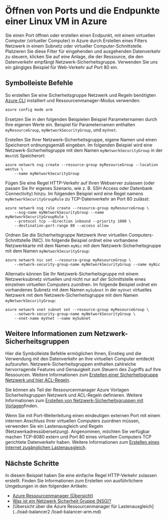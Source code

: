 <properties
   pageTitle="Öffnen Sie Ports und Endpunkte einer Linux VM | Microsoft Azure"
   description="Informationen Sie zum Öffnen eines Ports / erstellen einen Endpunkt für Ihre Linux VM mit dem Azure Ressource-Manager Bereitstellungsmodell und die CLI Azure"
   services="virtual-machines-linux"
   documentationCenter=""
   authors="iainfoulds"
   manager="timlt"
   editor=""/>

<tags
   ms.service="virtual-machines-linux"
   ms.devlang="na"
   ms.topic="article"
   ms.tgt_pltfrm="vm-linux"
   ms.workload="infrastructure-services"
   ms.date="10/27/2016"
   ms.author="iainfou"/>

# <a name="opening-ports-and-endpoints-to-a-linux-vm-in-azure"></a>Öffnen von Ports und die Endpunkte einer Linux VM in Azure
Sie einen Port öffnen oder erstellen einen Endpunkt, mit einem virtuellen Computer (virtueller Computer) in Azure durch Erstellen eines Filters Netzwerk in einem Subnetz oder virtueller Computer-Schnittstelle. Platzieren Sie diese Filter für eingehenden und ausgehenden Datenverkehr zu steuern, klicken Sie auf eine Anlage, die der Ressource, die den Datenverkehr empfängt Netzwerk-Sicherheitsgruppe. Verwenden Sie uns ein gängiges Beispiel für Web-Verkehr auf Port 80 ein.

## <a name="quick-commands"></a>Symbolleiste Befehle
So erstellen Sie eine Sicherheitsgruppe Netzwerk und Regeln benötigten [Azure CLI](../xplat-cli-install.md) installiert und Ressourcenmanager-Modus verwenden:

```bash
azure config mode arm
```

Ersetzen Sie in den folgenden Beispielen Beispiel Parameternamen durch Ihre eigenen Werte ein. Beispiel für Parameternamen enthalten `myResourceGroup`, `myNetworkSecurityGroup`, und `myVnet`.

Erstellen Sie Ihrer Netzwerk-Sicherheitsgruppe, eigene Namen und einen Speicherort ordnungsgemäß eingeben. Im folgenden Beispiel wird eine Netzwerk-Sicherheitsgruppe mit dem Namen `myNetworkSecurityGroup` in der `WestUS` Speicherort:

```
azure network nsg create --resource-group myResourceGroup --location westus \
    --name myNetworkSecurityGroup
```

Fügen Sie eine Regel HTTP-Verkehr auf Ihren Webserver zulassen (oder passen Sie Ihr eigenes Szenario, wie z. B. SSH Access oder Datenbank Connectivity) hinzu. Im folgenden Beispiel wird eine Regel namens `myNetworkSecurityGroupRule` zu TCP-Datenverkehr an Port 80 zulässt:

```
azure network nsg rule create --resource-group myResourceGroup \
    --nsg-name myNetworkSecurityGroup --name myNetworkSecurityGroupRule \
    --protocol tcp --direction inbound --priority 1000 \
    --destination-port-range 80 --access allow
```

Ordnen Sie die Sicherheitsgruppe Netzwerk Ihrer virtuellen Computers-Schnittstelle (NIC). Im folgende Beispiel ordnet eine vorhandene Netzwerkkarte mit dem Namen `myNic` mit dem Netzwerk-Sicherheitsgruppe mit dem Namen `myNetworkSecurityGroup`:

```
azure network nic set --resource-group myResourceGroup \
    --network-security-group-name myNetworkSecurityGroup --name myNic
```

Alternativ können Sie Ihr Netzwerk-Sicherheitsgruppe mit einem Netzwerksubnetz virtuellen und nicht nur auf der Schnittstelle eines einzelnen virtuellen Computers zuordnen. Im folgende Beispiel ordnet ein vorhandenes Subnetz mit dem Namen `mySubnet` in der `myVnet` virtuelles Netzwerk mit dem Netzwerk-Sicherheitsgruppe mit dem Namen `myNetworkSecurityGroup`:

```
azure network vnet subnet set --resource-group myResourceGroup \
    --network-security-group-name myNetworkSecurityGroup \
    --vnet-name myVnet --name mySubnet
```

## <a name="more-information-on-network-security-groups"></a>Weitere Informationen zum Netzwerk-Sicherheitsgruppen
Hier die Symbolleiste Befehle ermöglichen Ihnen, Einstieg und die Verwendung mit den Datenverkehr an Ihre virtuellen Computer entdeckt aufzurufen. Netzwerk-Sicherheitsgruppen enthalten zahlreiche hervorragende Features und Genauigkeit zum Steuern des Zugriffs auf Ihre Ressourcen. Weitere Informationen zum [Erstellen einer Sicherheitsgruppe Netzwerk und hier ACL-Regeln](../virtual-network/virtual-networks-create-nsg-arm-cli.md).

Sie können als Teil der Ressourcenmanager Azure Vorlagen Sicherheitsgruppen Netzwerk und ACL-Regeln definieren. Weitere Informationen zum [Erstellen von Netzwerk-Sicherheitsgruppen mit Vorlagen](../virtual-network/virtual-networks-create-nsg-arm-template.md)finden.

Wenn Sie mit Port-Weiterleitung einen eindeutigen externen Port mit einem internen Anschluss Ihrer virtuellen Computers zuordnen müssen, verwenden Sie ein Lastenausgleich und Regeln (Netzwerkadressübersetzung). Angenommen, möchten Sie verfügbar machen TCP-8080 extern und Port 80 eines virtuellen Computers TCP gerichtete Datenverkehr haben. Weitere Informationen zum [Erstellen eines Internet zugänglichen Lastenausgleich](../load-balancer/load-balancer-get-started-internet-arm-cli.md).

## <a name="next-steps"></a>Nächste Schritte
In diesem Beispiel haben Sie eine einfache Regel HTTP-Verkehr zulassen erstellt. Finden Sie Informationen zum Erstellen von ausführlichere Umgebungen in den folgenden Artikeln:

- [Azure Ressourcenmanager (Übersicht)](../azure-resource-manager/resource-group-overview.md)
- [Was ist ein Netzwerk Sicherheit Gruppe (NSG)?](../virtual-network/virtual-networks-nsg.md)
- [Übersicht über die Azure Ressourcenmanager für Lastenausgleich](../load-balancer2    /load-balancer-arm.md)